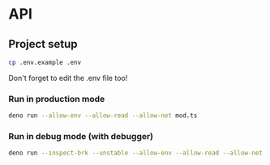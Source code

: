 # API

## Project setup

```bash
cp .env.example .env
```

Don't forget to edit the .env file too!

### Run in production mode

```bash
deno run --allow-env --allow-read --allow-net mod.ts
```

### Run in debug mode (with debugger)

```bash
deno run --inspect-brk --unstable --allow-env --allow-read --allow-net mod.ts
```
